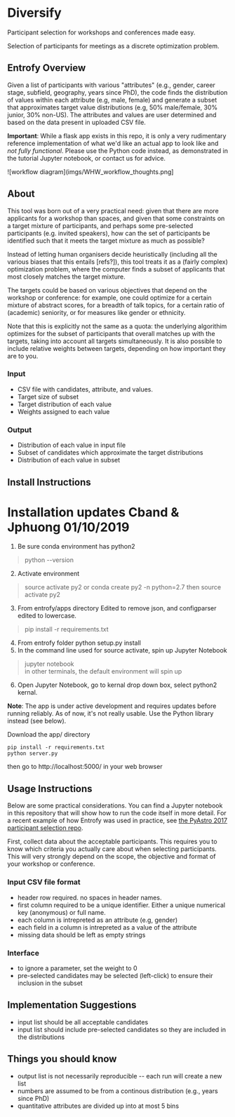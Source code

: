 # Diversify

Participant selection for workshops and conferences made easy.

Selection of participants for meetings as a discrete optimization problem.

## Entrofy Overview

Given a list of participants with various "attributes" (e.g., gender, career stage, subfield, geography, years since PhD), the code finds the distribution of values within each attribute (e.g, male, female) and generate a subset that approximates target value distributions (e.g, 50% male/female, 30% junior, 30% non-US). The attributes and values are user determined and based on the data present in uploaded CSV file.

**Important**: While a flask app exists in this repo, it is only a very rudimentary reference implementation of what we'd like an actual app to look like and _not fully functional_. Please use the Python code instead, as demonstrated in the tutorial Jupyter notebook, or contact us for advice.

![workflow diagram](imgs/WHW_workflow_thoughts.png]


## About

This tool was born out of a very practical need: given that there are more applicants for a workshop than spaces, and given that  some constraints on a target mixture of participants, and perhaps some pre-selected participants (e.g. invited speakers), how can the set of participants be identified such that it meets the target mixture as much as possible?

Instead of letting human organisers decide heuristically (including all the various biases that this entails [refs?]), this tool treats it as a (fairly complex) optimization problem, where the computer finds a subset of applicants that most closely matches the target mixture.

The targets could be based on various objectives that depend on the workshop or conference: for example, one could optimize for a certain mixture of abstract scores, for a breadth of talk topics, for a certain ratio of (academic) seniority, or for measures like gender or ethnicity.

Note that this is explicitly not the same as a quota: the underlying algorithim optimizes for the subset of participants that overall matches up with the targets, taking into account all targets simultaneously. It is also possible to include relative weights between targets, depending on how important they are to you.

### Input 
- CSV file with candidates, attribute, and values.
- Target size of subset
- Target distribution of each value
- Weights assigned to each value 

### Output 
- Distribution of each value in input file
- Subset of candidates which approximate the target distributions
- Distribution of each value in subset

## Install Instructions

# Installation updates Cband & Jphuong 01/10/2019
1. Be sure conda environment has python2
> python --version
2. Activate environment
> source activate py2 
or
> conda create py2 -n python=2.7
then 
> source activate py2 
3. From entrofy/apps directory
Edited to remove json, and configparser edited to lowercase.
> pip install -r requirements.txt
4. From entrofy folder
python setup.py install
5. In the command line used for source activate, spin up Jupyter Notebook
> jupyter notebook  
in other terminals, the default environment will spin up
6. Open Jupyter Notebook, go to kernal drop down box, select python2 kernal. 

**Note**: The app is under active development and requires updates before running reliably. As of now, it's not really usable. Use the Python library instead (see below).

Download the app/ directory

```
pip install -r requirements.txt
python server.py
```
then go to http://localhost:5000/ in your web browser

## Usage Instructions

Below are some practical considerations.
You can find a Jupyter notebook in this repository that will show how to run the code itself in more detail. For a recent example of how Entrofy was used in practice, see [the PyAstro 2017 participant selection repo](https://github.com/dhuppenkothen/PyAstro17ParticipantSelection). 

First, collect data about the acceptable participants. This requires you to know which criteria you actually care about when selecting participants. This will very strongly depend on the scope, the objective and format of your workshop or conference. 

### Input CSV file format

- header row required. no spaces in header names.
- first column required to be a unique identifier. Either a unique numerical key (anonymous) or full name.
- each column is intrepreted as an attribute (e.g, gender) 
- each field in a column is intrepreted as a value of the attribute
- missing data should be left as empty strings

### Interface 

- to ignore a parameter, set the weight to 0
- pre-selected candidates may be selected (left-click) to ensure their inclusion in the subset

## Implementation Suggestions

- input list should be all acceptable candidates
- input list should include pre-selected candidates so they are included in the distributions

## Things you should know

- output list is not necessarily reproducible -- each run will create a new list
- numbers are assumed to be from a continous distribution (e.g., years since PhD)
- quantitative attributes are divided up into at most 5 bins
